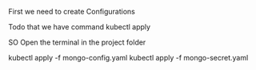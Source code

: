 First we need to create Configurations

Todo that we have command kubectl apply

SO Open the terminal in the project folder

kubectl apply -f mongo-config.yaml
kubectl apply -f mongo-secret.yaml
